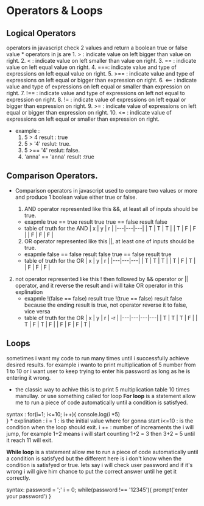 # Operators & Loops

## Logical Operators
   operators in javascript check 2 values and return a boolean true or false value
     * operators in js are
        1. > : indicate value on left bigger than value on right.
        2. < : indicate value on left smaller than value on right.
        3. == : indicate value on left equal value on right.
        4. ===: indicate value and type of expressions on left equal value on right.
        5. >== : indicate value and type of expressions on left equal or bigger than expression on right.
        6. <== : indicate value and type of expressions on left equal or smaller than expression on right.
        7. !== : indicate value and type of expressions on left not equal to expression on right.
        8. != : indicate value of expressions on left equal or bigger than expression on right.
        9. >= : indicate value of expressions on left equal or bigger than expression on right.
        10. <= : indicate value of expressions on left equal or smaller than expression on right.

   * example : 
      1. 5 > 4     result : true
      2. 5 > '4'   reslut:  true.
      3. 5 >== '4' reslut:  false.
      4. 'anna' == 'anna'  result :true

## Comparison Operators.

   * Comparison operators in javascript used to compare two values or more and produce 1 boolean value either true or false.
     1. AND operator represented like this &&, at least all of inputs should be true.
       * exapmle true == true  result true
                 true == false result false
       * table of truth for the AND
          | x | y | r |
          |---|---|---|
          | T | T | T |
          | T | F | F |
          | F | F | F |
   
     2. OR operator represented like this ||, at least one of inputs should be true.
       * exapmle false == false  result false
                 true == false result true
       * table of truth for the OR
          | x | y | r |
          |---|---|---|
          | T | T | T |
          | T | F | T |
          | F | F | F |

   2. not operator represented like this ! then followed by && operator or || operator, and it reverse the result and i will take OR operator in this explination
       * exapmle !(false == false)  result true
                 !(true == false) result false
           because the ending result is true, not operator reverse it to false, vice versa
       * table of truth for the OR
          | x | y | r | -r  |
          |---|---|---|---|
          | T | T | T | F |
          | T | F | T | F |
          | F | F | F | T |

## Loops
  sometimes i want my code to run many times until i successfully achieve desired results.
  for example i wanto to print multiplication of 5 number from 1 to 10 or i want user to keep trying to enter his password as long as he is entering it wrong.
 
 * the classic way to achive this is to print 5 multiplication table 10 times manullay.
 or use something called for loop
  **For loop** is a statement allow me to run a piece of code automatically until a condition is satisfyed.
  
  syntax : 
  for(i=1; i<=10; i++){
        console.log(i *5)           
    }
    * explination : i = 1 : is the initial value where for gonna start
                     i<=10 : is the condition when the loop should exit.
                     i ++ : number of increaments the i will jump, 
                     for example 1+2 means i will start counting 1+2 = 3 then 3+2 = 5 until it reach 11 will exit.
                     
   **While loop** is a statement allow me to run a piece of code automatically until a condition is satisfyed but the different here
      is i don't know when the condition is satisfyed or true.
      lets say i will check user password and if it's wrong i will give him chance to put the correct answer until he get it correctly.
      
   syntax:
      password = ';'
      i = 0;
       while(password !== '12345'){
        prompt('enter your password')
       }
       
